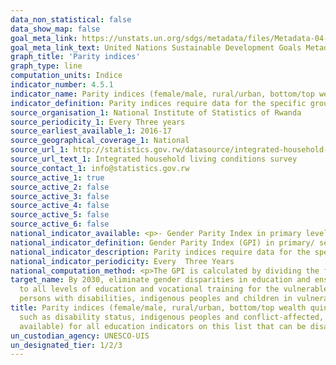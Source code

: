 ```yaml
---
data_non_statistical: false
data_show_map: false 
goal_meta_link: https://unstats.un.org/sdgs/metadata/files/Metadata-04-05-01.pdf
goal_meta_link_text: United Nations Sustainable Development Goals Metadata (pdf 210kB)
graph_title: 'Parity indices'
graph_type: line
computation_units: Indice 
indicator_number: 4.5.1
indicator_name: Parity indices (female/male, rural/urban, bottom/top wealth quintile and others such as disability status, indigenous peoples and conflict-affected,as data become available) for all education indicators on this list that can be disaggregated
indicator_definition: Parity indices require data for the specific groups of interest. They represent the ratio of the indicator value for one group to that of the other. Typically, the likely more disadvantaged group is placed in the numerator. A value of exactly 1 indicates parity between the two groups
source_organisation_1: National Institute of Statistics of Rwanda
source_periodicity_1: Every Three years
source_earliest_available_1: 2016-17
source_geographical_coverage_1: National 
source_url_1: http://statistics.gov.rw/datasource/integrated-household-living-conditions-survey-5-eicv-5
source_url_text_1: Integrated household living conditions survey
source_contact_1: info@statistics.gov.rw
source_active_1: true
source_active_2: false
source_active_3: false
source_active_4: false
source_active_5: false
source_active_6: false
national_indicator_available: <p>- Gender Parity Index in primary level enrolment</p><p>- Gender Parity Index in Secondary level enrolment
national_indicator_definition: Gender Parity Index (GPI) in primary/ secondary level enrolment is the ratio between the Gross Enrolment Ratio (GER) of girls and that of boys in primary education.
national_indicator_description: Parity indices require data for the specific groups of interest. They represent the ratio of the indicator value for one group to that of the other. Typically, the likely more disadvantaged group is placed in the numerator. A value of exactly 1 indicates parity between the two groups.
national_indicator_periodicity: Every  Three Years
national_computation_method: <p>The GPI is calculated by dividing the female GER by the male GER for primary/ Secondary education</p><p> To calculate the GER it is first necessary to determine the official school age population for each level of education</p><p>Then, the number of students enrolled in primary education is divided by the official school age population for primary education, and the result is multiplied by 100. GERs for boys and girls are calculated separately</p>
target_name: By 2030, eliminate gender disparities in education and ensure equal access
  to all levels of education and vocational training for the vulnerable, including
  persons with disabilities, indigenous peoples and children in vulnerable situations
title: Parity indices (female/male, rural/urban, bottom/top wealth quintile and others
  such as disability status, indigenous peoples and conflict-affected, as data become
  available) for all education indicators on this list that can be disaggregated
un_custodian_agency: UNESCO-UIS
un_designated_tier: 1/2/3
---
```


